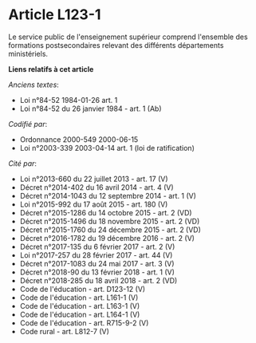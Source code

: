 # Article L123-1

Le service public de l'enseignement supérieur comprend l'ensemble des formations postsecondaires relevant des différents
départements ministériels.

**Liens relatifs à cet article**

_Anciens textes_:

  - Loi n°84-52 1984-01-26 art. 1
  - Loi n°84-52 du 26 janvier 1984 - art. 1 (Ab)

_Codifié par_:

  - Ordonnance 2000-549 2000-06-15
  - Loi n°2003-339 2003-04-14 art. 1 (loi de ratification)

_Cité par_:

  - Loi n°2013-660 du 22 juillet 2013 - art. 17 (V)
  - Décret n°2014-402 du 16 avril 2014 - art. 4 (V)
  - Décret n°2014-1043 du 12 septembre 2014 - art. 1 (V)
  - Loi n°2015-992 du 17 août 2015 - art. 180 (V)
  - Décret n°2015-1286 du 14 octobre 2015 - art. 2 (VD)
  - Décret n°2015-1496 du 18 novembre 2015 - art. 2 (VD)
  - Décret n°2015-1760 du 24 décembre 2015 - art. 2 (VD)
  - Décret n°2016-1782 du 19 décembre 2016 - art. 2 (V)
  - Décret n°2017-135 du 6 février 2017 - art. 2 (V)
  - Loi n°2017-257 du 28 février 2017 - art. 44 (V)
  - Décret n°2017-1083 du 24 mai 2017 - art. 3 (V)
  - Décret n°2018-90 du 13 février 2018 - art. 1 (V)
  - Décret n°2018-285 du 18 avril 2018 - art. 2 (VD)
  - Code de l'éducation - art. D123-12 (V)
  - Code de l'éducation - art. L161-1 (V)
  - Code de l'éducation - art. L163-1 (V)
  - Code de l'éducation - art. L164-1 (V)
  - Code de l'éducation - art. R715-9-2 (V)
  - Code rural - art. L812-7 (V)
